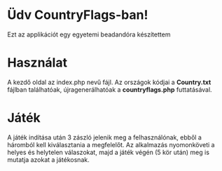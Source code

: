 # Üdv CountryFlags-ban!

 Ezt az applikációt egy egyetemi beadandóra készítettem

# Használat

A kezdő oldal az index.php nevű fájl.
Az országok kódjai a **Country.txt** fájlban találhatóak, újragenerálhatóak a **countryflags.php** futtatásával.

# Játék
A játék indítása után 3 zászló jelenik meg a felhasználónak, ebből a háromból kell kiválasztania a megfelelőt. Az alkalmazás nyomonköveti a helyes és helytelen válaszokat, majd a játék végén (5 kör után) meg is mutatja azokat a játékosnak.


